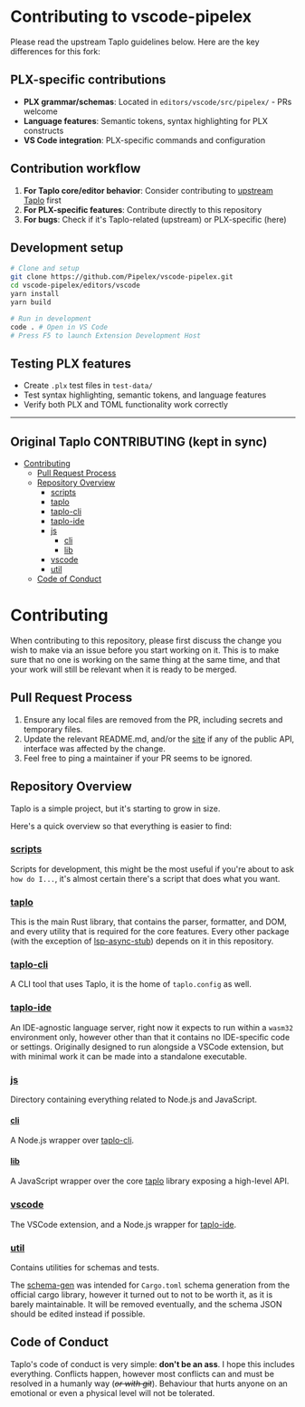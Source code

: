 <!-- GENERATED: do not edit CONTRIBUTING.md directly.
     Edit docs/pipelex/CONTRIBUTING.header.md and run scripts/compose-docs.sh -->

# Contributing to vscode-pipelex

Please read the upstream Taplo guidelines below. Here are the key differences for this fork:

## PLX-specific contributions
- **PLX grammar/schemas**: Located in `editors/vscode/src/pipelex/` - PRs welcome
- **Language features**: Semantic tokens, syntax highlighting for PLX constructs
- **VS Code integration**: PLX-specific commands and configuration

## Contribution workflow
1. **For Taplo core/editor behavior**: Consider contributing to [upstream Taplo](https://github.com/tamasfe/taplo) first
2. **For PLX-specific features**: Contribute directly to this repository
3. **For bugs**: Check if it's Taplo-related (upstream) or PLX-specific (here)

## Development setup
```bash
# Clone and setup
git clone https://github.com/Pipelex/vscode-pipelex.git
cd vscode-pipelex/editors/vscode
yarn install
yarn build

# Run in development
code . # Open in VS Code
# Press F5 to launch Extension Development Host
```

## Testing PLX features
- Create `.plx` test files in `test-data/`
- Test syntax highlighting, semantic tokens, and language features
- Verify both PLX and TOML functionality work correctly

---

## Original Taplo CONTRIBUTING (kept in sync)


- [Contributing](#contributing)
  - [Pull Request Process](#pull-request-process)
  - [Repository Overview](#repository-overview)
    - [scripts](#scripts)
    - [taplo](#taplo)
    - [taplo-cli](#taplo-cli)
    - [taplo-ide](#taplo-ide)
    - [js](#js)
      - [cli](#cli)
      - [lib](#lib)
    - [vscode](#vscode)
    - [util](#util)
  - [Code of Conduct](#code-of-conduct)

# Contributing

When contributing to this repository, please first discuss the change you wish to make via an issue before you start working on it. This is to make sure that no one is working on the same thing at the same time, and that your work will still be relevant when it is ready to be merged.

## Pull Request Process

1. Ensure any local files are removed from the PR, including secrets and temporary files.
2. Update the relevant README.md, and/or the [site](site) if any of the public API, interface was affected by the change.
3. Feel free to ping a maintainer if your PR seems to be ignored.

## Repository Overview

Taplo is a simple project, but it's starting to grow in size.

Here's a quick overview so that everything is easier to find:

### [scripts](scripts)

Scripts for development, this might be the most useful if you're about to ask `how do I...`, it's almost certain there's a script that does what you want.

### [taplo](crates/taplo)

This is the main Rust library, that contains the parser, formatter, and DOM, and every utility that is required for the core features.
Every other package (with the exception of [lsp-async-stub](lsp-async-stub)) depends on it in this repository.

### [taplo-cli](crates/taplo-cli)

A CLI tool that uses Taplo, it is the home of `taplo.config` as well.

### [taplo-ide](crates/taplo-ide)

An IDE-agnostic language server, right now it expects to run within a `wasm32` environment only, however other than that it contains no IDE-specific code or settings.
Originally designed to run alongside a VSCode extension, but with minimal work it can be made into a standalone executable.

### [js](js)

Directory containing everything related to Node.js and JavaScript.

#### [cli](js/cli)

A Node.js wrapper over [taplo-cli](crates/taplo-cli).

#### [lib](js/lib)

A JavaScript wrapper over the core [taplo](crates/taplo) library exposing a high-level API.

### [vscode](editors/vscode)

The VSCode extension, and a Node.js wrapper for [taplo-ide](crates/taplo-ide).

### [util](util)

Contains utilities for schemas and tests.

The [schema-gen](util/schema-gen) was intended for `Cargo.toml` schema generation from the official cargo library, however it turned out to not to be worth it, as it is barely maintainable. It will be removed eventually, and the schema JSON should be edited instead if possible.

## Code of Conduct

Taplo's code of conduct is very simple: **don't be an ass**. I hope this includes everything. Conflicts happen, however most conflicts can and must be resolved in a humanly way (<s>*or with git*</s>). Behaviour that hurts anyone on an emotional or even a physical level will not be tolerated.
